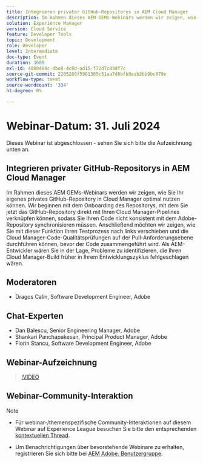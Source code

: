 ```yaml
---
title: Integrieren privater GitHub-Repositorys in AEM Cloud Manager
description: Im Rahmen dieses AEM GEMs-Webinars werden wir zeigen, wie Sie Ihr eigenes privates GitHub-Repository in Cloud Manager optimal nutzen können. Wir beginnen mit dem Onboarding des Repositorys, mit dem Sie jetzt das GitHub-Repository direkt mit Ihren Cloud Manager-Pipelines verknüpfen können, sodass Sie Ihren Code nicht konsistent mit dem Adobe-Repository synchronisieren müssen. Anschließend möchten wir zeigen, wie Sie mit dieser Funktion Ihren Testprozess nach links verschieben und die Cloud Manager-Code-Qualitätsprüfungen auf der Pull-Anforderungsebene durchführen können, bevor der Code zusammengeführt wird. Als AEM-Entwickler wären Sie in der Lage, Probleme zu identifizieren, die Ihren Cloud Manager-Build früher in Ihrem Entwicklungszyklus fehlgeschlagen wären.
solution: Experience Manager
version: Cloud Service
feature: Developer Tools
topic: Development
role: Developer
level: Intermediate
doc-type: Event
duration: 3600
exl-id: 4080464c-dbe8-4c8d-ad15-f72d7c89df7c
source-git-commit: 2205289f5961385c51aa7d8bfb9eab2bb9bc879e
workflow-type: tm+mt
source-wordcount: '334'
ht-degree: 0%

---
```


# Webinar-Datum: 31. Juli 2024

Dieses Webinar ist abgeschlossen - sehen Sie sich bitte die Aufzeichnung unten an.

## Integrieren privater GitHub-Repositorys in AEM Cloud Manager

Im Rahmen dieses AEM GEMs-Webinars werden wir zeigen, wie Sie Ihr eigenes privates GitHub-Repository in Cloud Manager optimal nutzen können. Wir beginnen mit dem Onboarding des Repositorys, mit dem Sie jetzt das GitHub-Repository direkt mit Ihren Cloud Manager-Pipelines verknüpfen können, sodass Sie Ihren Code nicht konsistent mit dem Adobe-Repository synchronisieren müssen. Anschließend möchten wir zeigen, wie Sie mit dieser Funktion Ihren Testprozess nach links verschieben und die Cloud Manager-Code-Qualitätsprüfungen auf der Pull-Anforderungsebene durchführen können, bevor der Code zusammengeführt wird. Als AEM-Entwickler wären Sie in der Lage, Probleme zu identifizieren, die Ihren Cloud Manager-Build früher in Ihrem Entwicklungszyklus fehlgeschlagen wären.

## Moderatoren

* Dragos Calin, Software Development Engineer, Adobe

## Chat-Experten

* Dan Balescu, Senior Engineering Manager, Adobe
* Shankari Panchapakesan, Principal Product Manager, Adobe
* Florin Stancu, Software Development Engineer, Adobe

## Webinar-Aufzeichnung

>[!VIDEO](https://video.tv.adobe.com/v/3432350)

## Webinar-Community-Interaktion

>[!NOTE]
>
>* Für webinar-/themenspezifische Community-Interaktionen auf diesem Webinar auf Experience League besuchen Sie bitte den entsprechenden [kontextuellen Thread](tbd).
>
>* Um Benachrichtigungen über bevorstehende Webinare zu erhalten, registrieren Sie sich bitte bei [AEM Adobe. Benutzergruppe](https://aem-augs.adobe.com/).
